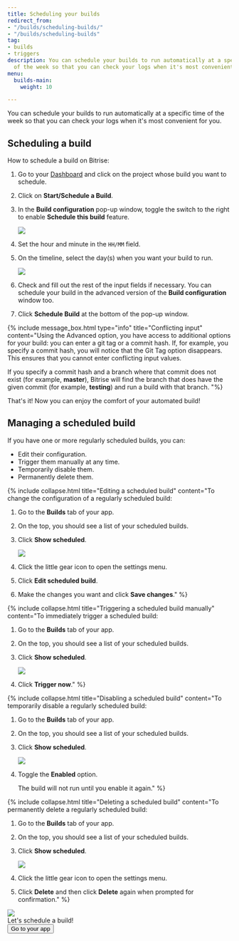```yaml
---
title: Scheduling your builds
redirect_from:
- "/builds/scheduling-builds/"
- "/builds/scheduling-builds"
tag:
- builds
- triggers
description: You can schedule your builds to run automatically at a specific time
  of the week so that you can check your logs when it's most convenient for you.
menu:
  builds-main:
    weight: 10

---
```

You can schedule your builds to run automatically at a specific time of the week so that you can check your logs when it's most convenient for you.

## Scheduling a build

How to schedule a build on Bitrise:

1. Go to your [Dashboard](https://app.bitrise.io/dashboard) and click on the project whose build you want to schedule.
2. Click on **Start/Schedule a Build**.
3. In the **Build configuration** pop-up window, toggle the switch to the right to enable **Schedule this build** feature.

   ![](/img/basic-build-config-1.jpg)
4. Set the hour and minute in the `HH/MM` field.
5. On the timeline, select the day(s) when you want your build to run.

   ![](/img/basic-build-config-scheduled-1.jpg)
6. Check and fill out the rest of the input fields if necessary. You can schedule your build in the advanced version of the **Build configuration** window too.
7. Click **Schedule Build** at the bottom of the pop-up window.

{% include message_box.html type="info" title="Conflicting input" content="Using the Advanced option, you have access to additional options for your build: you can enter a git tag or a commit hash. If, for example, you specify a commit hash, you will notice that the Git Tag option disappears. This ensures that you cannot enter conflicting input values.

If you specify a commit hash and a branch where that commit does not exist (for example, **master**), Bitrise will find the branch that does have the given commit (for example, **testing**) and run a build with that branch. "%}

That's it! Now you can enjoy the comfort of your automated build!

## Managing a scheduled build

If you have one or more regularly scheduled builds, you can:

* Edit their configuration.
* Trigger them manually at any time.
* Temporarily disable them.
* Permanently delete them. 

{% include collapse.html title="Editing a scheduled build" content="To change the configuration of a regularly scheduled build:

1. Go to the **Builds** tab of your app. 
2. On the top, you should see a list of your scheduled builds.
3. Click **Show scheduled**.

   ![](/img/android-test-test_-_Bitrise.png)
4. Click the little gear icon to open the settings menu.
5. Click **Edit scheduled build**. 
6. Make the changes you want and click **Save changes**." %}

{% include collapse.html title="Triggering a scheduled build manually" content="To immediately trigger a scheduled build:

1. Go to the **Builds** tab of your app. 
2. On the top, you should see a list of your scheduled builds.
3. Click **Show scheduled**.

   ![](/img/android-test-test_-_Bitrise.png)
4. Click **Trigger now**." %}

{% include collapse.html title="Disabling a scheduled build" content="To temporarily disable a regularly scheduled build:

1. Go to the **Builds** tab of your app. 
2. On the top, you should see a list of your scheduled builds.
3. Click **Show scheduled**.

   ![](/img/android-test-test_-_Bitrise.png)
4. Toggle the **Enabled** option. 

   The build will not run until you enable it again." %}

{% include collapse.html title="Deleting a scheduled build" content="To permanently delete a regularly scheduled build:

1. Go to the **Builds** tab of your app. 
2. On the top, you should see a list of your scheduled builds.
3. Click **Show scheduled**.

   ![](/img/android-test-test_-_Bitrise.png)
4. Click the little gear icon to open the settings menu.
5. Click **Delete** and then click **Delete** again when prompted for confirmation." %}

<div class="banner">
<img src="/assets/images/banner-bg-888x170.png" style="border: none;">
<div class="deploy-text">Let's schedule a build!</div>
<a target="_blank" href="https://app.bitrise.io/dashboard/builds"><button class="button">Go to your app</button></a>
</div>